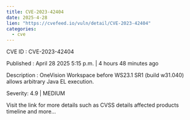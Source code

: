 ```yaml
---
title: CVE-2023-42404
date: 2025-4-28
lien: "https://cvefeed.io/vuln/detail/CVE-2023-42404"
categories:
  - cve
---
```


CVE ID : CVE-2023-42404

Published :  April 28
2025
5:15 p.m. | 4 hours
48 minutes ago

Description : OneVision Workspace before WS23.1 SR1 (build w31.040) allows arbitrary Java EL execution.

Severity: 4.9 | MEDIUM

Visit the link for more details
such as CVSS details
affected products
timeline
and more...
